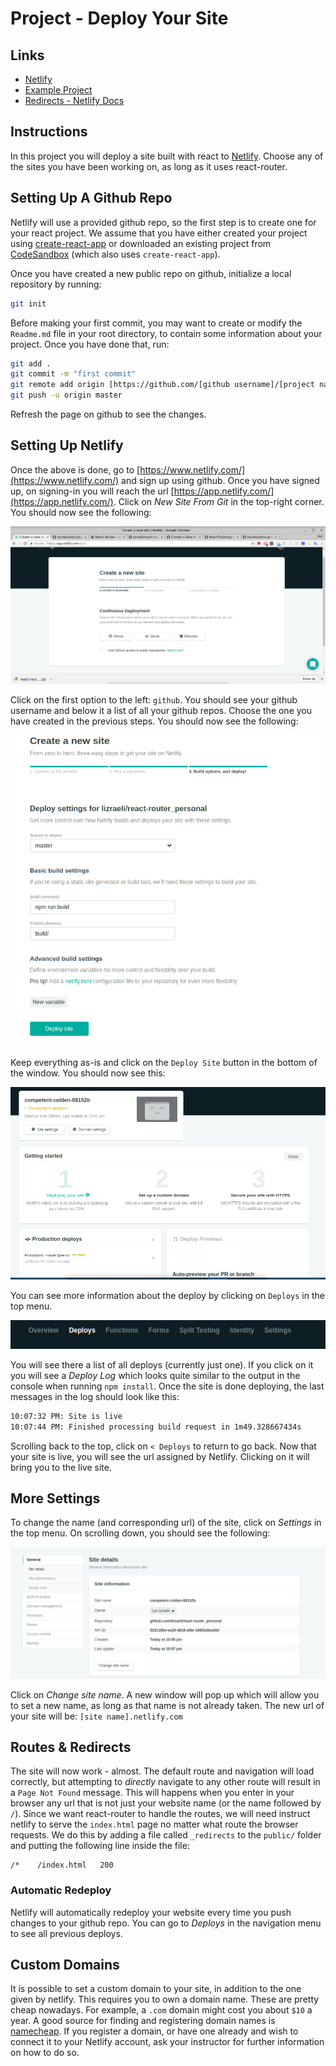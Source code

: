 # Project - Deploy Your Site

## Links

* [Netlify](https://www.netlify.com/)
* [Example Project](https://github.com/lizraeli/react-netlify-example)
* [Redirects - Netlify Docs](https://www.netlify.com/docs/redirects/)

## Instructions

In this project you will deploy a site built with react to [Netlify](https://www.netlify.com/). Choose any of the sites you have been working on, as long as it uses react-router.

## Setting Up A Github Repo

Netlify will use a provided github repo, so the first step is to create one for your react project. We assume that you have either created your project using [create-react-app](https://github.com/facebookincubator/create-react-app) or downloaded an existing project from [CodeSandbox](https://codesandbox.io/) (which also uses `create-react-app`).

Once you have created a new public repo on github, initialize a local repository by running:

```bash
git init
```

Before making your first commit, you may want to create or modify the `Readme.md` file in your root directory, to contain some information about your project. Once you have done that, run:

```bash
git add .
git commit -m "first commit"
git remote add origin [https://github.com/[github username]/[project name].git]
git push -u origin master
```

Refresh the page on github to see the changes.

## Setting Up Netlify

Once the above is done, go to [https://www.netlify.com/](https://www.netlify.com/) and sign up using github. Once you have signed up, on signing-in you will reach the url [https://app.netlify.com/](https://app.netlify.com/). Click on _New Site From Git_ in the top-right corner. You should now see the following:

![nelify 1](assets/netlify_1.png?raw=true)

Click on the first option to the left: `github`. You should see your github username and below it a list of all your github repos. Choose the one you have created in the previous steps. You should now see the following:

![nelify 2](assets/netlify_2.png?raw=true)

Keep everything as-is and click on the `Deploy Site` button in the bottom of the window. You should now see this:

![nelify 3](assets/netlify_3.png?raw=true)

You can see more information about the deploy by clicking on `Deploys` in the top menu.

![nelify menu](assets/netlify_menu.png?raw=true)

You will see there a list of all deploys (currently just one). If you click on it you will see a _Deploy Log_ which looks quite similar to the output in the console when running `npm install`. Once the site is done deploying, the last messages in the log should look like this:

```bash
10:07:32 PM: Site is live
10:07:44 PM: Finished processing build request in 1m49.328667434s
```

Scrolling back to the top, click on `< Deploys` to return to go back. Now that your site is live, you will see the url assigned by Netlify. Clicking on it will bring you to the live site.

## More Settings

To change the name (and corresponding url) of the site, click on _Settings_ in the top menu. On scrolling down, you should see the following:

![Netlify Site Name](assets/netlify_site_name.png?raw=true)

Click on _Change site name_. A new window will pop up which will allow you to set a new name, as long as that name is not already taken. The new url of your site will be: `[site name].netlify.com`

## Routes & Redirects

The site will now work - almost. The default route and navigation will load correctly, but attempting to _directly_ navigate to any other route will result in a `Page Not Found` message. This will happens when you enter in your browser any url that is not just your website name (or the name followed by `/`). Since we want react-router to handle the routes, we will need instruct netlify to serve the `index.html` page no matter what route the browser requests. We do this by adding a file called `_redirects` to the `public/` folder and putting the following line inside the file:

```text
/*    /index.html   200
```

### Automatic Redeploy

Netlify will automatically redeploy your website every time you push changes to your github repo. You can go to _Deploys_ in the navigation menu to see all previous deploys.

## Custom Domains

It is possible to set a custom domain to your site, in addition to the one given by netlify. This requires you to own a domain name. These are pretty cheap nowadays. For example, a `.com` domain might cost you about `$10` a year. A good source for finding and registering domain names is [namecheap](https://www.namecheap.com). If you register a domain, or have one already and wish to connect it to your Netlify account, ask your instructor for further information on how to do so.
